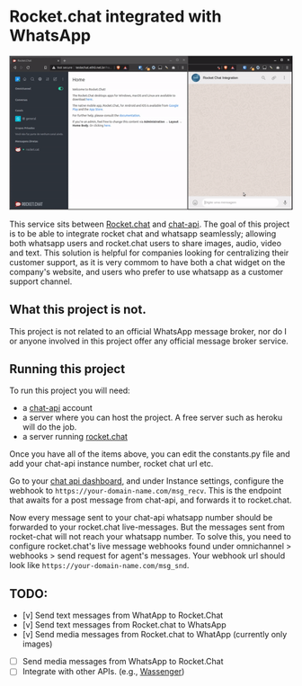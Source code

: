 # Rocket.chat integrated with WhatsApp

![](media/demo.gif)

This service sits between [Rocket.chat](rocket.chat) and [chat-api](chat-api.com).
The goal of this project is to be able to integrate rocket chat and whatsapp seamlessly;
allowing both whatsapp users and rocket.chat users to share images, audio, video and text.
This solution is helpful for companies looking for centralizing their customer support, as
it is very commom to have both a chat widget on the company's website, and users who prefer
to use whatsapp as a customer support channel.

## What this project is not.
This project is not related to an official WhatsApp message broker, nor do I or anyone involved
in this project offer any official message broker service.

## Running this project
To run this project you will need:
- a [chat-api](https://chat-api.com/) account
- a server where you can host the project. A free server such as heroku will do the job.
- a server running [rocket.chat](https://rocket.chat)

Once you have all of the items above, you can edit the constants.py file and add your chat-api
instance number, rocket chat url etc.

Go to your [chat api dashboard](https://app.chat-api.com/dashboard), and under Instance settings,
configure the webhook to ```https://your-domain-name.com/msg_recv```. This is the endpoint that 
awaits for a post message from chat-api, and forwards it to rocket.chat.

Now every message sent to your chat-api whatsapp number should be
forwarded to your rocket.chat live-messages. But the messages sent from rocket-chat will not 
reach your whatsapp number. To solve this, you need to configure rocket.chat's live message
webhooks found under omnichannel > webhooks > send request for agent's messages. 
Your webhook url should look like ```https://your-domain-name.com/msg_snd```.

## TODO:
- [v] Send text messages from WhatApp to Rocket.Chat
- [v] Send text messages from Rocket.chat to WhatsApp
- [v] Send media messages from Rocket.chat to WhatApp (currently only images)
- [ ] Send media messages from WhatsApp to Rocket.Chat
- [ ] Integrate with other APIs. (e.g., [Wassenger](https://www.wassenger.com/))
